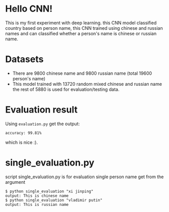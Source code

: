 # Hello CNN!
This is my first experiment with deep learning. this CNN model classified country based on person name, this CNN trained using chinese and russian names and can classified whether a person's name is chinese or russian name.

# Datasets
- There are 9800 chinese name and 9800 russian name (total 19600 person's name)
- This model trained with 13720 random mixed chinese and russian name the rest of 5880 is used for evaluation/testing data.

# Evaluation result
Using `evaluation.py` get the output:
```
accuracy: 99.81%
```
which is nice :).

# single_evaluation.py
script single_evaluation.py is for evaluation single person name get from the argument
```
$ python single_evaluation "xi jinping"
output: This is chinese name
$ python single_evaluation "vladimir putin"
output: This is russian name
```
